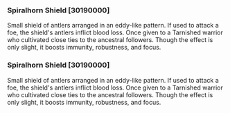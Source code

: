 ### Spiralhorn Shield [30190000]

Small shield of antlers arranged in an eddy-like pattern. If used to attack a foe, the shield's antlers inflict blood loss. Once given to a Tarnished warrior who cultivated close ties to the ancestral followers. Though the effect is only slight, it boosts immunity, robustness, and focus.### Spiralhorn Shield [30190000]

Small shield of antlers arranged in an eddy-like pattern. If used to attack a foe, the shield's antlers inflict blood loss. Once given to a Tarnished warrior who cultivated close ties to the ancestral followers. Though the effect is only slight, it boosts immunity, robustness, and focus.